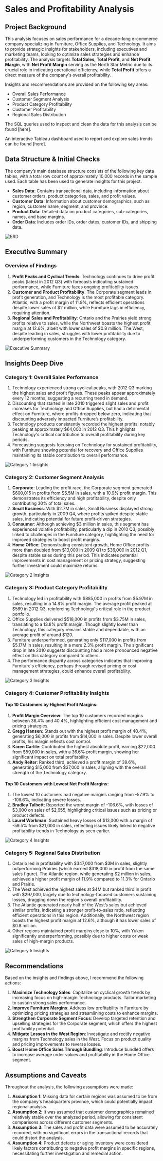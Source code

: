 # Sales and Profitability Analysis

## Project Background
This analysis focuses on sales performance for a decade-long e-commerce company specializing in Furniture, Office Supplies, and Technology. It aims to provide strategic insights for stakeholders, including executives and marketing teams, looking to optimize sales strategies and enhance profitability. The analysis targets **Total Sales**, **Total Profit**, and **Net Profit Margin**, with **Net Profit Margin** serving as the North Star Metric due to its crucial role in indicating operational efficiency, while **Total Profit** offers a direct measure of the company's overall profitability. 

Insights and recommendations are provided on the following key areas:
- Overall Sales Performance
- Customer Segment Analysis
- Product Category Profitability
- Customer Profitability 
- Regional Sales Distribution

The SQL queries used to inspect and clean the data for this analysis can be found [here]. 

An interactive Tableau dashboard used to report and explore sales trends can be found [here].

## Data Structure & Initial Checks
The company’s main database structure consists of the following key data tables, with a total row count of approximately 10,000 records in the sample used. Each table has been used to generate insights for this project.

- **Sales Data**: Contains transactional data, including information about customer orders, product categories, sales, and profit values.
- **Customer Data**: Information about customer demographics, such as region, customer name, segment, and province.
- **Product Data**: Detailed data on product categories, sub-categories, names, and base margins.
- **Order Data**: Includes order IDs, order dates, customer IDs, and shipping data.

![ERD](Visuals/ERD.JPG) 

## Executive Summary
### Overview of Findings
1. **Profit Peaks and Cyclical Trends**: Technology continues to drive profit peaks (latest in 2012 Q3) with forecasts indicating sustained performance, while Furniture faces ongoing profitability issues.
2. **Customer and Product Profitability**: The Corporate segment leads in profit generation, and Technology is the most profitable category. Atlantic, with a profit margin of 11.9%, reflects efficient operations despite lower sales of $2 million, while Furniture lags in efficiency, requiring attention. 
3. **Regional Sales and Profitability**: Ontario and the Prairies yield strong profits relative to sales, while the Northwest boasts the highest profit margin at 12.6%, albeit with lower sales of $0.8 million. The West, despite leading in sales, struggles with lower profitability due to underperforming customers in the Technology category.

![Executive Summary](Visuals/Executive_summary.JPG)

## Insights Deep Dive
### Category 1: Overall Sales Performance
1. Technology experienced strong cyclical peaks, with 2012 Q3 marking the highest sales and profit figures. These peaks appear approximately every 12 months, suggesting a recurring trend in demand.
2. Discounting that started in late 2010 triggered slight sales and profit increases for Technology and Office Supplies, but had a detrimental effect on Furniture, where profits dropped below zero, indicating that discounting adversely impacted Furniture’s profitability.
3. Technology products consistently recorded the highest profits, notably peaking at approximately $64,000 in 2012 Q3. This highlights Technology's critical contribution to overall profitability during key periods.
4. Forecasting suggests focusing on Technology for sustained profitability, with Furniture showing potential for recovery and Office Supplies maintaining its stable contribution to overall performance.

![Category 1 Insights](Visuals/Category_1.JPG)

### Category 2: Customer Segment Analysis
1. **Corporate**: Leading the profit race, the Corporate segment generated $600,015 in profits from $5.5M in sales, with a 10.9% profit margin. This demonstrates its efficiency and high profitability, despite only contributing 30% of total sales.
2. **Small Business**: With $2.7M in sales, Small Business displayed strong growth, particularly in 2009 Q4, where profits spiked despite stable sales, indicating potential for future profit-driven strategies.
3. **Consumer**: Although achieving $3 million in sales, this segment has experienced volatile profitability, particularly a dip in 2010 Q3, possibly linked to challenges in the Furniture category, highlighting the need for improved strategies to boost profit margins.
4. **Home Office**: Demonstrating consistent growth, Home Office profits more than doubled from $13,000 in 2009 Q1 to $36,000 in 2012 Q1, despite stable sales during this period. This indicates potential improvements in cost management or pricing strategy, suggesting further investment could maximize returns.

![Category 2 Insights](Visuals/Category_2.JPG)

### Category 3: Product Category Profitability
1. Technology led in profitability with $885,000 in profits from $5.97M in sales, resulting in a 14.8% profit margin. The average profit peaked at $569 in 2012 Q3, reinforcing Technology's critical role in the product portfolio.
2. Office Supplies delivered $518,000 in profits from $3.75M in sales, translating to a 13.8% profit margin. Though slightly lower than Technology, this category remains stable and dependable, with an average profit of around $120.
3. Furniture underperformed, generating only $117,000 in profits from $5.17M in sales, resulting in a mere 2.3% profit margin. The significant drop in late 2010 suggests discounting had a more pronounced negative effect on this category compared to others.
4. The performance disparity across categories indicates that improving Furniture's efficiency, perhaps through revised pricing or cost management strategies, could enhance overall profitability.

![Category 3 Insights](Visuals/Category_3.JPG)

### Category 4: Customer Profitability Insights
#### Top 10 Customers by Highest Profit Margins:
1. **Profit Margin Overview**: The top 10 customers recorded margins between 36.4% and 40.4%, highlighting efficient cost management and pricing strategies.
2. **Gregg Hansen**: Stands out with the highest profit margin of 40.4%, generating $6,000 in profits from $14,000 in sales. Despite lower overall profits, his margin reflects cost control.
3. **Karen Carlile**: Contributed the highest absolute profit, earning $22,000 from $59,000 in sales, with a 36.6% profit margin, showing her significant impact on total profitability.
4. **Andy Reiter**: Ranked third, achieved a profit margin of 39.6%, generating $15,000 from $37,000 in sales, aligning with the overall strength of the Technology category.

#### Top 10 Customers with Lowest Net Profit Margins:
1. The lowest 10 customers had negative margins ranging from -57.9% to -106.6%, indicating severe losses.
2. **Bradley Talbott**: Reported the worst margin of -106.6%, with losses of $3,000 on sales of $2,655, highlighting critical issues such as pricing or product defects.
3. **Laurel Workman**: Sustained heavy losses of $13,000 with a margin of -59.5% from $21,000 in sales, reflecting issues likely linked to negative profitability trends in Technology as seen earlier.

![Category 4 Insights](Visuals/Category_4.JPG)

### Category 5: Regional Sales Distribution
1. Ontario led in profitability with $347,000 from $3M in sales, slightly outperforming Prairies (which earned $318,000 in profit from the same sales figure). The Atlantic region, while generating $2 million in sales, achieved a higher profit margin of 11.9% compared to 11.3% for Ontario and Prairie.
2. The West achieved the highest sales at $4M but ranked third in profit with $297,000, largely due to technology-focused customers sustaining losses, dragging down the region's overall profitability. 
3. The Atlantic generated nearly half of the West’s sales but achieved similar profits, indicating a stronger profit-to-sales ratio, reflecting efficient operations in this region. Additionally, the Northwest region boasts the highest profit margin at 12.6%, although it has lower sales of $0.8 million.
4. Other regions maintained profit margins close to 10%, with Yukon significantly underperforming, possibly due to higher costs or weak sales of high-margin products.

![Category 5 Insights](Visuals/Category_5.JPG)

## Recommendations
Based on the insights and findings above, I recommend the following actions:
1. **Maximize Technology Sales**: Capitalize on cyclical growth trends by increasing focus on high-margin Technology products. Tailor marketing to sustain strong sales performance.
2. **Improve Furniture Margins**: Address low profitability in Furniture by optimizing pricing strategies and streamlining costs to enhance margins.
3. **Strengthen Corporate Segment Focus**: Develop targeted retention and upselling strategies for the Corporate segment, which offers the highest profitability potential.
4. **Mitigate Losses in the West Region**: Investigate and rectify negative margins from Technology sales in the West. Focus on product quality and pricing improvements to reverse losses.
5. **Boost Home Office Sales Through Bundling**: Introduce bundled offers to increase average order values and profitability in the Home Office segment.

## Assumptions and Caveats
Throughout the analysis, the following assumptions were made:
1. **Assumption 1**: Missing data for certain regions was assumed to be from the company's headquarters province, which could potentially impact regional analysis.
2. **Assumption 2**: It was assumed that customer demographics remained relatively stable over the analyzed period, allowing for consistent comparisons across different customer segments.
3. **Assumption 3**: The sales and profit data were assumed to be accurately recorded, with no significant errors in the transactional records that could distort the analysis.
4. **Assumption 4**: Product defects or aging inventory were considered likely factors contributing to negative profit margins in specific regions, necessitating further investigation and remedial action.
